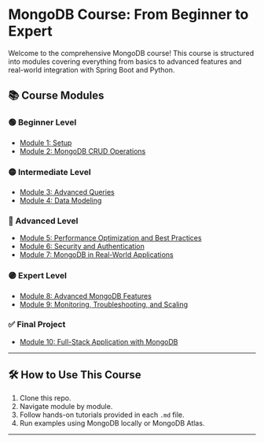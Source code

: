 # MongoDB Course: From Beginner to Expert

Welcome to the comprehensive MongoDB course! This course is structured into modules covering everything from basics to advanced features and real-world integration with Spring Boot and Python.

## 📚 Course Modules

### 🟢 Beginner Level

- [Module 1: Setup](setup.md)
- [Module 2: MongoDB CRUD Operations](crud.md)

### 🟡 Intermediate Level

- [Module 3: Advanced Queries](advancequery.md)
- [Module 4: Data Modeling](datamodeling.md)

### 🔵 Advanced Level

- [Module 5: Performance Optimization and Best Practices](./modules/module5.md)
- [Module 6: Security and Authentication](./modules/module6.md)
- [Module 7: MongoDB in Real-World Applications](./modules/module7.md)

### 🟣 Expert Level

- [Module 8: Advanced MongoDB Features](./modules/module8.md)
- [Module 9: Monitoring, Troubleshooting, and Scaling](./modules/module9.md)

### ✅ Final Project

- [Module 10: Full-Stack Application with MongoDB](./modules/module10.md)

---

## 🛠 How to Use This Course

1. Clone this repo.
2. Navigate module by module.
3. Follow hands-on tutorials provided in each `.md` file.
4. Run examples using MongoDB locally or MongoDB Atlas.

---